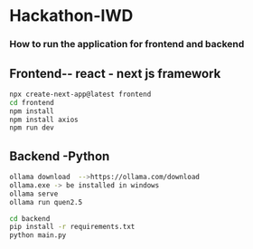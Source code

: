 # Hackathon-IWD

### How to run the application for frontend and backend

## Frontend-- react - next js framework
```sh
npx create-next-app@latest frontend     
cd frontend         
npm install     
npm install axios       
npm run dev
```

## Backend -Python
```sh
ollama download  -->https://ollama.com/download     
ollama.exe -> be installed in windows       
ollama serve        
ollama run quen2.5

cd backend      
pip install -r requirements.txt         
python main.py